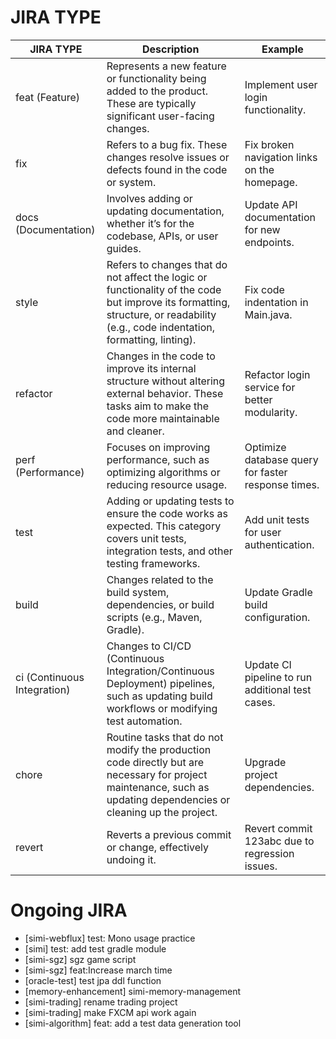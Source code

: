 # JIRA TYPE
<table>
<thead>
<tr>
    <th>JIRA TYPE</th>
    <th>Description</th>
    <th>Example</th>
</tr>
</thead>
<tbody>
<tr>
    <td>feat (Feature)</td>
    <td>Represents a new feature or functionality being added to the product. These are typically significant user-facing changes.</td>
    <td>Implement user login functionality.</td>
</tr>
<tr>
    <td>fix</td>
    <td>Refers to a bug fix. These changes resolve issues or defects found in the code or system.</td>
    <td>Fix broken navigation links on the homepage.</td>
</tr>
<tr>
    <td>docs (Documentation)</td>
    <td>Involves adding or updating documentation, whether it’s for the codebase, APIs, or user guides.</td>
    <td>Update API documentation for new endpoints.</td>
</tr>
<tr>
    <td>style</td>
    <td>Refers to changes that do not affect the logic or functionality of the code but improve its formatting, structure, or readability (e.g., code indentation, formatting, linting).</td>
    <td>Fix code indentation in Main.java.</td>
</tr>
<tr>
    <td>refactor</td>
    <td>Changes in the code to improve its internal structure without altering external behavior. These tasks aim to make the code more maintainable and cleaner.</td>
    <td>Refactor login service for better modularity.</td>
</tr>
<tr>
    <td>perf (Performance)</td>
    <td>Focuses on improving performance, such as optimizing algorithms or reducing resource usage.</td>
    <td>Optimize database query for faster response times.</td>
</tr>
<tr>
    <td>test</td>
    <td>Adding or updating tests to ensure the code works as expected. This category covers unit tests, integration tests, and other testing frameworks.</td>
    <td>Add unit tests for user authentication.</td>
</tr>
<tr>
    <td>build</td>
    <td>Changes related to the build system, dependencies, or build scripts (e.g., Maven, Gradle).</td>
    <td>Update Gradle build configuration.</td>
</tr>
<tr>
    <td>ci (Continuous Integration)</td>
    <td>Changes to CI/CD (Continuous Integration/Continuous Deployment) pipelines, such as updating build workflows or modifying test automation.</td>
    <td>Update CI pipeline to run additional test cases.</td>
</tr>
<tr>
    <td>chore</td>
    <td>Routine tasks that do not modify the production code directly but are necessary for project maintenance, such as updating dependencies or cleaning up the project.</td>
    <td>Upgrade project dependencies.</td>
</tr>
<tr>
    <td>revert</td>
    <td>Reverts a previous commit or change, effectively undoing it.</td>
    <td>Revert commit 123abc due to regression issues.</td>
</tr>
</tbody>
</table>

# Ongoing JIRA
* [simi-webflux] test: Mono usage practice
* [simi] test: add test gradle module
* [simi-sgz] sgz game script
* [simi-sgz] feat:Increase march time
* [oracle-test] test jpa ddl function
* [memory-enhancement] simi-memory-management
* [simi-trading] rename trading project
* [simi-trading] make FXCM api work again
* [simi-algorithm] feat: add a test data generation tool 